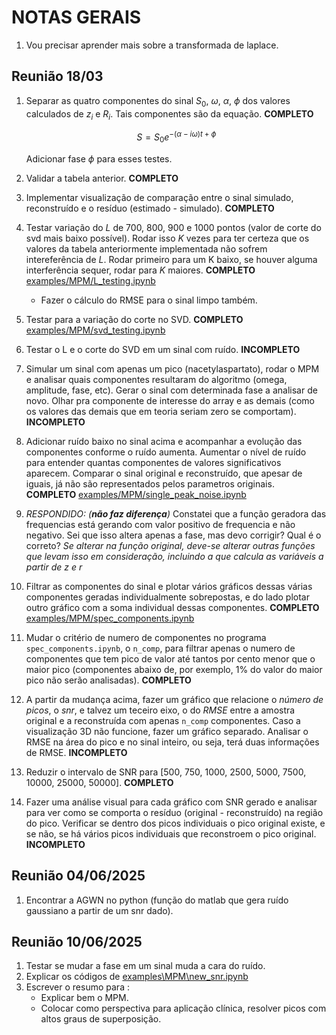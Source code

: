 # NOTAS GERAIS

1. Vou precisar aprender mais sobre a transformada de laplace.

## Reunião 18/03

1. Separar as quatro componentes do sinal $S_0$, $\omega$, $\alpha$, $\phi$ dos valores calculados de $z_i$ e $R_i$. Tais componentes são da equação. **COMPLETO**

    $$S = S_0 e^{-(\alpha - i\omega)t + \phi}$$
    
    Adicionar fase $\phi$ para esses testes.

2. Validar a tabela anterior. **COMPLETO**
3. Implementar visualização de comparação entre o sinal simulado, reconstruído e o resíduo (estimado - simulado). **COMPLETO**
4. Testar variação do $L$ de $700$, $800$, $900$ e $1000$ pontos (valor de corte do svd mais baixo possível). Rodar isso $K$ vezes para ter certeza que os valores da tabela anteriormente implementada não sofrem intereferência de $L$. Rodar primeiro para um K baixo, se houver alguma interferência sequer, rodar para $K$ maiores. **COMPLETO** [examples/MPM/L_testing.ipynb](examples/MPM/L_testing.ipynb)
    - Fazer o cálculo do RMSE para o sinal limpo também.
5. Testar para a variação do corte no SVD. **COMPLETO** [examples/MPM/svd_testing.ipynb](examples/MPM/svd_testing.ipynb)
6. Testar o L e o corte do SVD em um sinal com ruído. **INCOMPLETO**
7. Simular um sinal com apenas um pico (nacetylaspartato), rodar o MPM e analisar quais componentes resultaram do algoritmo (omega, amplitude, fase, etc). Gerar o sinal com determinada fase a analisar de novo. Olhar pra componente de interesse do array e as demais (como os valores das demais que em teoria seriam zero se comportam). **INCOMPLETO**
8. Adicionar ruído baixo no sinal acima e acompanhar a evolução das componentes conforme o ruído aumenta. Aumentar o nível de ruído para entender quantas componentes de valores significativos aparecem. Comparar o sinal original e reconstruído, que apesar de iguais, já não são representados pelos parametros originais. **COMPLETO** [examples/MPM/single_peak_noise.ipynb](examples/MPM/single_peak_noise.ipynb)
9. *RESPONDIDO: (**não faz diferença**)* Constatei que a função geradora das frequencias está gerando com valor positivo de frequencia e não negativo. Sei que isso altera apenas a fase, mas devo corrigir? Qual é o correto? *Se alterar na função original, deve-se alterar outras funções que levam isso em consideração, incluindo a que calcula as variáveis a partir de z e r*
10. Filtrar as componentes do sinal e plotar vários gráficos dessas várias componentes geradas individualmente sobrepostas, e do lado plotar outro gráfico com a soma individual dessas componentes. **COMPLETO** [examples/MPM/spec_components.ipynb](examples/MPM/spec_components.ipynb)
11. Mudar o critério de numero de componentes no programa `spec_components.ipynb`, o `n_comp`, para filtrar apenas o numero de componentes que tem pico de valor até tantos por cento menor que o maior pico (componentes abaixo de, por exemplo, 1% do valor do maior pico não serão analisadas). **COMPLETO**
12. A partir da mudança acima, fazer um gráfico que relacione o *número de picos*, o *snr*, e talvez um teceiro eixo, o do *RMSE* entre a amostra original e a reconstruída com apenas `n_comp` componentes. Caso a visualização 3D não funcione, fazer um gráfico separado. Analisar o RMSE na área do pico e no sinal inteiro, ou seja, terá duas informações de RMSE. **INCOMPLETO**
13. Reduzir o intervalo de SNR para [500, 750, 1000, 2500, 5000, 7500, 10000, 25000, 50000]. **COMPLETO**
14. Fazer uma análise visual para cada gráfico com SNR gerado e analisar para ver como se comporta o resíduo (original - reconstruído) na região do pico. Verificar se dentro dos picos individuais o pico original existe, e se não, se há vários picos individuais que reconstroem o pico original. **INCOMPLETO**

## Reunião 04/06/2025

1. Encontrar a AGWN no python (função do matlab que gera ruído gaussiano a partir de um snr dado).

## Reunião 10/06/2025

1. Testar se mudar a fase em um sinal muda a cara do ruído.
2. Explicar os códigos de [examples\MPM\new_snr.ipynb](examples\MPM\new_snr.ipynb)
3. Escrever o resumo para :
    - Explicar bem o MPM.
    - Colocar como perspectiva para aplicação clínica, resolver picos com altos graus de superposição.
